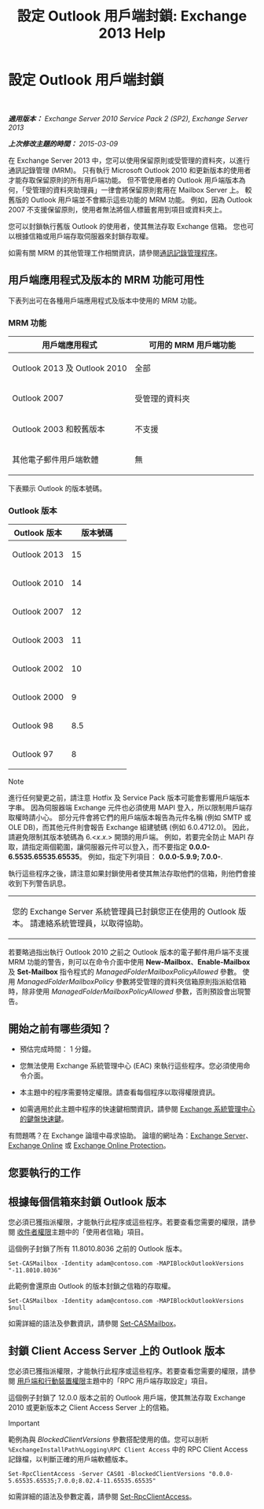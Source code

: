 ﻿---
title: '設定 Outlook 用戶端封鎖: Exchange 2013 Help'
TOCTitle: 設定 Outlook 用戶端封鎖
ms:assetid: 3a579c83-8bc7-4adc-a25c-8eb6eed7220c
ms:mtpsurl: https://technet.microsoft.com/zh-tw/library/Dd335207(v=EXCHG.150)
ms:contentKeyID: 51409172
ms.date: 05/21/2018
mtps_version: v=EXCHG.150
ms.translationtype: MT
---

# 設定 Outlook 用戶端封鎖

 

_**適用版本：** Exchange Server 2010 Service Pack 2 (SP2), Exchange Server 2013_

_**上次修改主題的時間：** 2015-03-09_

在 Exchange Server 2013 中，您可以使用保留原則或受管理的資料夾，以進行通訊記錄管理 (MRM)。 只有執行 Microsoft Outlook 2010 和更新版本的使用者才能存取保留原則的所有用戶端功能。 但不管使用者的 Outlook 用戶端版本為何，「受管理的資料夾助理員」一律會將保留原則套用在 Mailbox Server 上。 較舊版的 Outlook 用戶端並不會顯示這些功能的 MRM 功能。 例如，因為 Outlook 2007 不支援保留原則，使用者無法將個人標籤套用到項目或資料夾上。

您可以封鎖執行舊版 Outlook 的使用者，使其無法存取 Exchange 信箱。 您也可以根據信箱或用戶端存取伺服器來封鎖存取權。

如需有關 MRM 的其他管理工作相關資訊，請參閱[通訊記錄管理程序](messaging-records-management-procedures-exchange-2013-help.md)。

## 用戶端應用程式及版本的 MRM 功能可用性

下表列出可在各種用戶端應用程式及版本中使用的 MRM 功能。

### MRM 功能

<table>
<colgroup>
<col style="width: 50%" />
<col style="width: 50%" />
</colgroup>
<thead>
<tr class="header">
<th>用戶端應用程式</th>
<th>可用的 MRM 用戶端功能</th>
</tr>
</thead>
<tbody>
<tr class="odd">
<td><p>Outlook 2013 及 Outlook 2010</p></td>
<td><p>全部</p></td>
</tr>
<tr class="even">
<td><p>Outlook 2007</p></td>
<td><p>受管理的資料夾</p></td>
</tr>
<tr class="odd">
<td><p>Outlook 2003 和較舊版本</p></td>
<td><p>不支援</p></td>
</tr>
<tr class="even">
<td><p>其他電子郵件用戶端軟體</p></td>
<td><p>無</p></td>
</tr>
</tbody>
</table>


下表顯示 Outlook 的版本號碼。

### Outlook 版本

<table>
<colgroup>
<col style="width: 50%" />
<col style="width: 50%" />
</colgroup>
<thead>
<tr class="header">
<th>Outlook 版本</th>
<th>版本號碼</th>
</tr>
</thead>
<tbody>
<tr class="odd">
<td><p>Outlook 2013</p></td>
<td><p>15</p></td>
</tr>
<tr class="even">
<td><p>Outlook 2010</p></td>
<td><p>14</p></td>
</tr>
<tr class="odd">
<td><p>Outlook 2007</p></td>
<td><p>12</p></td>
</tr>
<tr class="even">
<td><p>Outlook 2003</p></td>
<td><p>11</p></td>
</tr>
<tr class="odd">
<td><p>Outlook 2002</p></td>
<td><p>10</p></td>
</tr>
<tr class="even">
<td><p>Outlook 2000</p></td>
<td><p>9</p></td>
</tr>
<tr class="odd">
<td><p>Outlook 98</p></td>
<td><p>8.5</p></td>
</tr>
<tr class="even">
<td><p>Outlook 97</p></td>
<td><p>8</p></td>
</tr>
</tbody>
</table>



> [!NOTE]  
> 進行任何變更之前，請注意 Hotfix 及 Service Pack 版本可能會影響用戶端版本字串。 因為伺服器端 Exchange 元件也必須使用 MAPI 登入，所以限制用戶端存取權時請小心。 部分元件會將它們的用戶端版本報告為元件名稱 (例如 SMTP 或 OLE DB)，而其他元件則會報告 Exchange 組建號碼 (例如 6.0.4712.0)。 因此，請避免限制其版本號碼為 6.&lt;<em>x</em>.<em>x</em>.&gt; 開頭的用戶端。 例如，若要完全防止 MAPI 存取，請指定兩個範圍，讓伺服器元件可以登入，而不要指定 <strong>0.0.0-6.5535.65535.65535</strong>。 例如，指定下列項目： <strong>0.0.0-5.9.9; 7.0.0-</strong>.




執行這些程序之後，請注意如果封鎖使用者使其無法存取他們的信箱，則他們會接收到下列警告訊息。


<table>
<colgroup>
<col style="width: 100%" />
</colgroup>
<tbody>
<tr class="odd">
<td><p>您的 Exchange Server 系統管理員已封鎖您正在使用的 Outlook 版本。 請連絡系統管理員，以取得協助。</p></td>
</tr>
</tbody>
</table>


若要略過指出執行 Outlook 2010 之前之 Outlook 版本的電子郵件用戶端不支援 MRM 功能的警告，則可以在命令介面中使用 **New-Mailbox**、**Enable-Mailbox** 及 **Set-Mailbox** 指令程式的 *ManagedFolderMailboxPolicyAllowed* 參數。 使用 *ManagedFolderMailboxPolicy* 參數將受管理的資料夾信箱原則指派給信箱時，除非使用 *ManagedFolderMailboxPolicyAllowed* 參數，否則預設會出現警告。

## 開始之前有哪些須知？

  - 預估完成時間： 1 分鐘。

  - 您無法使用 Exchange 系統管理中心 (EAC) 來執行這些程序。您必須使用命令介面。

  - 本主題中的程序需要特定權限。請查看每個程序以取得權限資訊。

  - 如需適用於此主題中程序的快速鍵相關資訊，請參閱 [Exchange 系統管理中心的鍵盤快速鍵](keyboard-shortcuts-in-the-exchange-admin-center-exchange-online-protection-help.md)。

有問題嗎？在 Exchange 論壇中尋求協助。 論壇的網址為：[Exchange Server](https://go.microsoft.com/fwlink/p/?linkid=60612)、 [Exchange Online](https://go.microsoft.com/fwlink/p/?linkid=267542) 或 [Exchange Online Protection](https://go.microsoft.com/fwlink/p/?linkid=285351)。

## 您要執行的工作

## 根據每個信箱來封鎖 Outlook 版本

您必須已獲指派權限，才能執行此程序或這些程序。若要查看您需要的權限，請參閱 [收件者權限](recipients-permissions-exchange-2013-help.md)主題中的「使用者信箱」項目。

這個例子封鎖了所有 11.8010.8036 之前的 Outlook 版本。

    Set-CASMailbox -Identity adam@contoso.com -MAPIBlockOutlookVersions "-11.8010.8036"

此範例會還原由 Outlook 的版本封鎖之信箱的存取權。

    Set-CASMailbox -Identity adam@contoso.com -MAPIBlockOutlookVersions $null

如需詳細的語法及參數資訊，請參閱 [Set-CASMailbox](https://technet.microsoft.com/zh-tw/library/bb125264\(v=exchg.150\))。

## 封鎖 Client Access Server 上的 Outlook 版本

您必須已獲指派權限，才能執行此程序或這些程序。若要查看您需要的權限，請參閱 [用戶端和行動裝置權限](clients-and-mobile-devices-permissions-exchange-2013-help.md)主題中的「RPC 用戶端存取設定」項目。

這個例子封鎖了 12.0.0 版本之前的 Outlook 用戶端，使其無法存取 Exchange 2010 或更新版本之 Client Access Server 上的信箱。


> [!IMPORTANT]  
> 範例為與 <em>BlockedClientVersions</em> 參數搭配使用的值。您可以剖析 <code>%ExchangeInstallPath%Logging\RPC Client Access</code> 中的 RPC Client Access 記錄檔，以判斷正確的用戶端軟體版本。




    Set-RpcClientAccess -Server CAS01 -BlockedClientVersions "0.0.0-5.65535.65535;7.0.0;8.02.4-11.65535.65535"

如需詳細的語法及參數定義，請參閱 [Set-RpcClientAccess](https://technet.microsoft.com/zh-tw/library/dd351072\(v=exchg.150\))。

